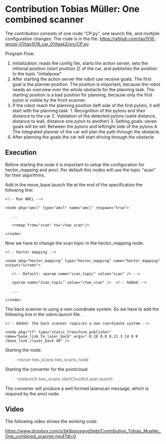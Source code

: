 # Contribution Tobias Müller: One combined scanner

The contribution consists of one node "CP.py", one launch file, and multiple configuration changes. The code is in the file: https://github.com/tas1516-group-01/tas1516_car_01/task2/src/CP.py

Program Flow:
  1. Initialization: reads the config file, starts the action server, sets the initional position (start position 2) of the car, and publishes the position to the topic "initialpose"
  2. After starting the action server the robot can receive goals. The first goal is the planner position. The position is important, because the robot needs an overview over the whole obstacle for the planning task. The starting position is a bad position for planning, because only the first pylon is visible by the front scanner.
  3. If the robot reach the planning position (left side of the first pylon), it will start with the planning task:
  	1. Recognition of the pylons and their distance to the car
  	2. Validation of the detected pylons (valid distance, distance to wall, distance one pylon to another)
  	3. Setting goals: seven goals will be set: Between the pylons and left/right side of the pylons
  	4. The integrated planner of the car will plan the path through the obstacle.
  4. After planning the goals the car will start driving through the obstacle.

## Execution

Before starting the node it is important to setup the configuration for hector_mapping and amcl. Per default this nodes will use the topic "scan" for their algorithms.

Add in the move_base.launch file at the end of the specification the following line:

`<!-- Run AMCL -->`

`<node pkg="amcl" type="amcl" name="amcl" respawn="true">`

`  	...`

`  	<remap from="scan" to="/two_scan"/>`

`</node>`

Now we have to change the scan topic in the hector_mapping node:

`<!-- hector mapping -->`

`<node pkg="hector_mapping" type="hector_mapping" name="hector_mapping" output="screen">`

`  	<!-- Default: <param name="scan_topic" value="scan" /> -->`

`   <param name="scan_topic" value="/two_scan" />  <!-- Added -->`

`   ...`

`</node>`

The back scanner is using a own coordinate system. So we have to add the following line in the odom.launch file.

`<!-- Added: the back scanner requires a own coordiante system -->`

`<node pkg="tf" type="static_transform_publisher" name="base_link_to_laser_back" args="-0.28 0.0 0.21 3.14 0 0 /base_link /laser_back 40" />`

Starting the node:

> rosrun two_scans two_scans_node

Starting the converter for the pointcloud:

> roslaunch two_scans startCloudtoLaser.launch

The converter will produce a well formed laserscan message, which is required by the amcl node.

## Video

The following video shows the working code:

https://www.dropbox.com/s/bk8pposgng5lebi/Contribution_Tobias_Mueller_One_combined_scanner.mp4?dl=0
